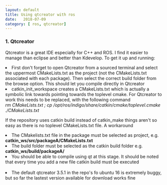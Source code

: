 ```yaml
---
layout: default
title: Using qtcreator with ros
date:   2018-07-09 
category: [ ros, qtcreator]
---
```


<h3> 1. Qtcreator</h3>
  <p>
  Qtcreator is a great IDE especially for C++ and ROS. I find it easier to manage than eclipse and better than Kdevelop. To get it up and running: 
  </p>
   <li> First don't forget to open Qtcreator from a sourced terminal and select the uppermost CMakeLists.txt as the project (not the CMakeLists.txt associated with each package). Then select the correct build folder from the browse option. This should let you compile directly in Qtcreator</li>
   <li> catkin_init_workspace creates a CMakeLists.txt which is actually a symbolic link towards pointing towards the toplevel cmake. For Qtcreator to work this needs to be replaced, with the following command</li>
   <i> rm CMakeLists.txt ; cp /opt/ros/indigo/share/catkin/cmake/toplevel.cmake ./CMakeLists.txt </i>

   <br>     

<p>      
If the repository uses catkin build instead of catkin_make things aren't so easy as there is no toplevel CMakeLists.txt file. A workaround  
</p>

<li> The CMakelists.txt file in the package must be selected as project, e.g. <b> catkin_ws/src/packageA/CMakeLists.txt </b></li>
<li> The build folder must be selected as the catkin build folder  e.g. <b> catkin_ws/build/packageA/</b> </li>
<li> You should be able to compile using qt at this stage. It should be noted that every time you add a new file catkin build must be executed</li>
<br>  

<li> The default qtcreator 3.5.1 in the repo's fo ubuntu 16 is extremely buggy, but so far the lastest version available for download works fine </li>
